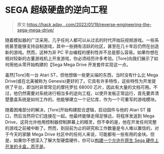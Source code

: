 # SEGA 超级硬盘的逆向工程

> 原文:[https://hack aday . com/2022/01/19/reverse-engineering-the-sega-mega-drive/](https://hackaday.com/2022/01/19/reverse-engineering-the-sega-mega-drive/)

随着模拟器的广泛采用，几乎任何人都可以从过去的时代开始玩视频游戏。一些系统甚至能够支持自制游戏，其中一些拥有活跃的社区，甚至在几十年后仍然在创造新的游戏。然而，这种为非 PC 平台编程的便利性并不总是那么容易。如果你想在相对较新的古董游戏机上开发游戏，你必须经历许多考验。[Tore]向我们展示了如何用他从零开始构建的【Sega Mega Drive 开发套件实现这一点。

虽然[Tore]有一台 Atari ST，但他想做一些更尖端的东西，当时没有什么比 Mega Drive(或在北美被称为 Genesis)更好的了。它具有许多特性，这些特性为开发提供了平台，即当时非常常见的摩托罗拉 68000 芯片，因此有大量的文档可用。不过，他仍然需要对系统进行相当多的逆向工程，以使开发板正常运行，首先要弄清楚墨盒系统是如何工作的。他能够建立一个记忆库，作为一个可重写的游戏模块。

随着困难部分的解决，[Tore]开始构建胶合逻辑，启动固件与他的 Atari ST 接口，然后当然将它们连接在一起。他最终能够走得足够远，将程序发送到 Mega Drive，这将允许他用控制器控制屏幕上的精灵，但不幸的是，他在开发任何完整的游戏之前被中断了。然而，到目前为止的研究和工作数量是令人难以置信的，对于今天的家酿 Mega Drive 社区中的任何人来说，可能都有一些有用的金块。但是，如果你不想深入了解大型硬盘硬件，你可以[构建一个允许在原生 Sega 硬件上开发的卡盒，而不是](https://hackaday.com/2014/06/18/the-sega-mega-drive-dev-kit/)。